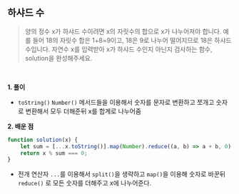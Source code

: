 ## 하샤드 수
> 양의 정수 x가 하샤드 수이려면 x의 자릿수의 합으로 x가 나누어져야 합니다. 예를 들어 18의 자릿수 합은 1+8=9이고, 18은 9로 나누어 떨어지므로 18은 하샤드 수입니다. 자연수 x를 입력받아 x가 하샤드 수인지 아닌지 검사하는 함수, solution을 완성해주세요.

<br>

**1. 풀이**

- `toString()` `Number()` 메서드들을 이용해서 숫자를 문자로 변환하고 쪼개고 숫자로 변환해서 모두 더해준뒤 x를 합계로 나누어줌

**2. 배운 점**
```javascript
function solution(x) {
    let sum = [...x.toString()].map(Number).reduce((a, b) => a + b, 0);
    return x % sum === 0;
}
```
- 전개 연산자 `...`를 이용해서 `split()`을 생략하고 `map()`을 이용해 숫자로 바꾼뒤 `reduce()` 로 모든 숫자를 더해주고 x에 나누어준다.